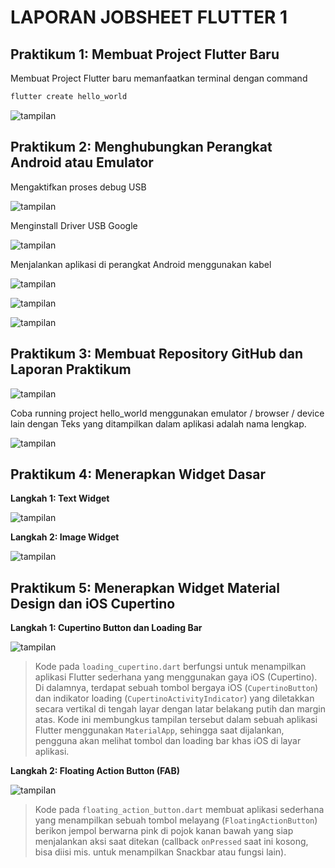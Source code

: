 # LAPORAN JOBSHEET FLUTTER 1

## Praktikum 1: Membuat Project Flutter Baru

Membuat Project Flutter baru memanfaatkan terminal dengan command 
```bash
flutter create hello_world
```
![tampilan](images/01.png)

## Praktikum 2: Menghubungkan Perangkat Android atau Emulator

Mengaktifkan proses debug USB

![tampilan](images/02.png)

Menginstall Driver USB Google

![tampilan](images/03.png)

Menjalankan aplikasi di perangkat Android menggunakan kabel

![tampilan](images/04.png)

![tampilan](images/05.png)

![tampilan](images/06.png)

## Praktikum 3: Membuat Repository GitHub dan Laporan Praktikum

![tampilan](images/07.png)

Coba running project hello_world menggunakan emulator / browser / device lain dengan Teks yang ditampilkan dalam aplikasi adalah nama lengkap.

![tampilan](images/08.png)

## Praktikum 4: Menerapkan Widget Dasar

**Langkah 1: Text Widget**

![tampilan](images/09.png)

**Langkah 2: Image Widget**

![tampilan](images/10.png)

## Praktikum 5: Menerapkan Widget Material Design dan iOS Cupertino


**Langkah 1: Cupertino Button dan Loading Bar**

![tampilan](images/11.png)
> Kode pada `loading_cupertino.dart` berfungsi untuk menampilkan aplikasi Flutter sederhana yang menggunakan gaya iOS (Cupertino). Di dalamnya, terdapat sebuah tombol bergaya iOS (`CupertinoButton`) dan indikator loading (`CupertinoActivityIndicator`) yang diletakkan secara vertikal di tengah layar dengan latar belakang putih dan margin atas. Kode ini membungkus tampilan tersebut dalam sebuah aplikasi Flutter menggunakan `MaterialApp`, sehingga saat dijalankan, pengguna akan melihat tombol dan loading bar khas iOS di layar aplikasi.

**Langkah 2: Floating Action Button (FAB)**

![tampilan](images/12.png)
> Kode pada `floating_action_button.dart` membuat aplikasi sederhana yang menampilkan sebuah tombol melayang (`FloatingActionButton`) berikon jempol berwarna pink di pojok kanan bawah yang siap menjalankan aksi saat ditekan (callback `onPressed` saat ini kosong, bisa diisi mis. untuk menampilkan Snackbar atau fungsi lain).